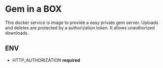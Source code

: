 # Gem in a BOX

This docker service is image to provide a easy private gem server.
Uploads and deletes are protected by a authorization token. It allows unauthorized downloads.

## ENV

* HTTP_AUTHORIZATION __required__
